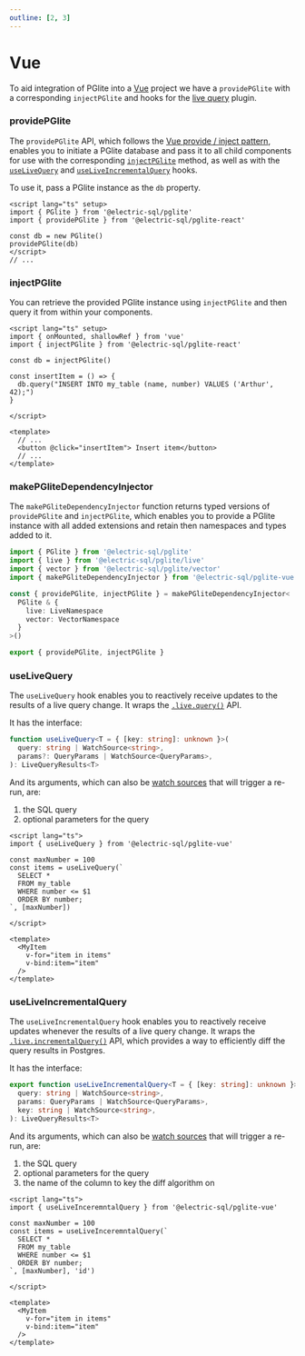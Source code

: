 ```yaml
---
outline: [2, 3]
---
```


# Vue

To aid integration of PGlite into a [Vue](https://vuejs.org/) project we have a `providePGlite` with a corresponding `injectPGlite` and hooks for the [live query](../live-queries.md) plugin.

### providePGlite

The `providePGlite` API, which follows the [Vue provide / inject pattern](https://vuejs.org/guide/components/provide-inject), enables you to initiate a PGlite database and pass it to all child components for use with the corresponding [`injectPGlite`](#injectpglite) method, as well as with the [`useLiveQuery`](#uselivequery) and [`useLiveIncrementalQuery`](#useliveincrementalquery) hooks.

To use it, pass a PGlite instance as the `db` property.

```vue
<script lang="ts" setup>
import { PGlite } from '@electric-sql/pglite'
import { providePGlite } from '@electric-sql/pglite-react'

const db = new PGlite()
providePGlite(db)
</script>
// ...
```

### injectPGlite

You can retrieve the provided PGlite instance using `injectPGlite` and then query it from within your components.

```vue
<script lang="ts" setup>
import { onMounted, shallowRef } from 'vue'
import { injectPGlite } from '@electric-sql/pglite-react'

const db = injectPGlite()

const insertItem = () => {
  db.query("INSERT INTO my_table (name, number) VALUES ('Arthur', 42);")
}

</script>

<template>
  // ...
  <button @click="insertItem"> Insert item</button>
  // ...
</template>
```

### makePGliteDependencyInjector

The `makePGliteDependencyInjector` function returns typed versions of `providePGlite` and `injectPGlite`, which enables you to provide a PGlite instance with all added extensions and retain then namespaces and types added to it.

```ts
import { PGlite } from '@electric-sql/pglite'
import { live } from '@electric-sql/pglite/live'
import { vector } from '@electric-sql/pglite/vector'
import { makePGliteDependencyInjector } from '@electric-sql/pglite-vue'

const { providePGlite, injectPGlite } = makePGliteDependencyInjector<
  PGlite & {
    live: LiveNamespace
    vector: VectorNamespace
  }
>()

export { providePGlite, injectPGlite }
```

### useLiveQuery

The `useLiveQuery` hook enables you to reactively receive updates to the results of a live query change. It wraps the [`.live.query()`](../live-queries.md#livequery) API.

It has the interface:

```ts
function useLiveQuery<T = { [key: string]: unknown }>(
  query: string | WatchSource<string>,
  params?: QueryParams | WatchSource<QueryParams>,
): LiveQueryResults<T>
```

And its arguments, which can also be [watch sources](https://vuejs.org/guide/essentials/watchers.html#watch-source-types) that will trigger a re-run, are:

1. the SQL query
2. optional parameters for the query

```vue
<script lang="ts">
import { useLiveQuery } from '@electric-sql/pglite-vue'

const maxNumber = 100
const items = useLiveQuery(`
  SELECT *
  FROM my_table
  WHERE number <= $1
  ORDER BY number;
`, [maxNumber])

</script>

<template>
  <MyItem
    v-for="item in items"
    v-bind:item="item"
  />
</template>
```

### useLiveIncrementalQuery

The `useLiveIncrementalQuery` hook enables you to reactively receive updates whenever the results of a live query change. It wraps the [`.live.incrementalQuery()`](../live-queries.md#liveincrementalquery) API, which provides a way to efficiently diff the query results in Postgres.

It has the interface:

```ts
export function useLiveIncrementalQuery<T = { [key: string]: unknown }>(
  query: string | WatchSource<string>,
  params: QueryParams | WatchSource<QueryParams>,
  key: string | WatchSource<string>,
): LiveQueryResults<T>
```

And its arguments, which can also be [watch sources](https://vuejs.org/guide/essentials/watchers.html#watch-source-types) that will trigger a re-run, are:

1. the SQL query
2. optional parameters for the query
3. the name of the column to key the diff algorithm on


```vue
<script lang="ts">
import { useLiveInceremntalQuery } from '@electric-sql/pglite-vue'

const maxNumber = 100
const items = useLiveInceremntalQuery(`
  SELECT *
  FROM my_table
  WHERE number <= $1
  ORDER BY number;
`, [maxNumber], 'id')

</script>

<template>
  <MyItem
    v-for="item in items"
    v-bind:item="item"
  />
</template>
```
